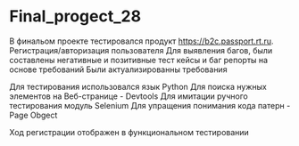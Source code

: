 # Final_progect_28

В финальом проекте тестировался продукт https://b2c.passport.rt.ru. Регистрация/авторизация пользователя 
Для выявления багов, были составлены негативные и позитивные тест кейсы и баг репорты на основе требований 
Были актуализированны требования 

Для тестирования использовался язык Python
Для поиска нужных элементов на Веб-странице - Devtools
Для имитации ручного тестирования модуль Selenium
Для упращения понимания кода патерн - Page Obgect

Ход регистрации отображен в функциональном тестировании
